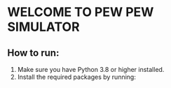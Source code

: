 # WELCOME TO PEW PEW SIMULATOR
## How to run:
1. Make sure you have Python 3.8 or higher installed.
2. Install the required packages by running:
